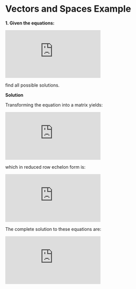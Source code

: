 <h1>Vectors and Spaces Example</h1>

__1. Given the equations:__

![equations](https://latex.codecogs.com/gif.latex?%5Cbegin%7Balign*%7D%20x_%7B1%7D&plus;x_%7B2%7D&plus;x_%7B3%7D&plus;x_%7B4%7D%3D0%5C%5C%202x_%7B1%7D&plus;x_%7B2%7D&plus;4x_%7B3%7D&plus;3x_%7B4%7D%3D0%5C%5C%203x_%7B1%7D&plus;4x_%7B2%7D&plus;x_%7B3%7D&plus;2x_%7B4%7D%3D0%20%5Cend%7Balign*%7D)

find all possible solutions.

__Solution__

Transforming the equation into a matrix yields:

![equation](https://latex.codecogs.com/gif.latex?%5Cbegin%7Bbmatrix%7D%201%20%26%201%26%201%26%201%20%26%20%7C0%5C%5C%202%26%201%26%204%26%203%26%20%7C0%5C%5C%203%26%204%26%201%26%202%26%20%7C0%20%5Cend%7Bbmatrix%7D)

which in reduced row echelon form is:

![equation](https://latex.codecogs.com/gif.latex?%5Cbegin%7Bbmatrix%7D%201%260%263%262%26%7C0%5C%5C%200%261%26-2%26-1%26%7C0%5C%5C%200%260%260%260%26%7C0%20%5Cend%7Bbmatrix%7D)

The complete solution to these equations are:

![equation](https://latex.codecogs.com/gif.latex?%5Cbegin%7Bbmatrix%7D%20x_%7B1%7D%5C%5C%20x_%7B2%7D%5C%5C%20x_%7B3%7D%5C%5C%20x_%7B4%7D%20%5Cend%7Bbmatrix%7D%20%3D%20x_%7B3%7D%5Cbegin%7Bbmatrix%7D%20-3%5C%5C%202%5C%5C%201%5C%5C%200%20%5Cend%7Bbmatrix%7D%20&plus;%20x_%7B4%7D%20%5Cbegin%7Bbmatrix%7D%20-2%5C%5C%201%5C%5C%200%5C%5C%201%20%5Cend%7Bbmatrix%7D)
